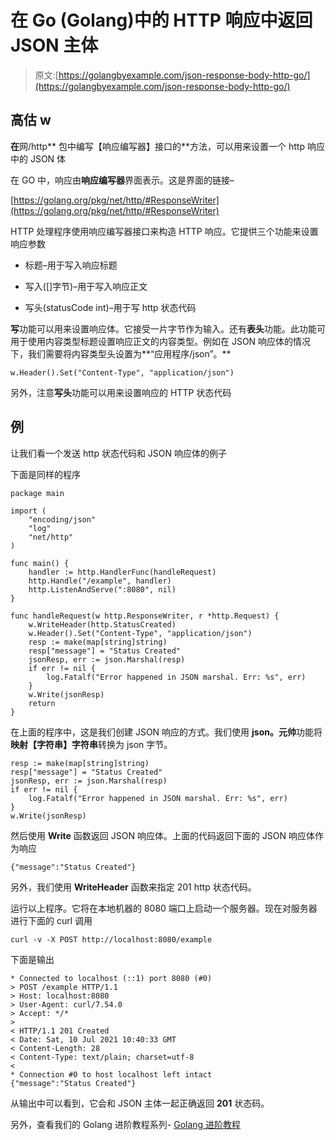 # 在 Go (Golang)中的 HTTP 响应中返回 JSON 主体

> 原文:[https://golangbyexample.com/json-response-body-http-go/](https://golangbyexample.com/json-response-body-http-go/)

## **高估** w

**在**网/http** 包中编写【响应编写器】接口的**方法，可以用来设置一个 http 响应中的 JSON 体

在 GO 中，响应由**响应编写器**界面表示。这是界面的链接–

[https://golang.org/pkg/net/http/#ResponseWriter](https://golang.org/pkg/net/http/#ResponseWriter)

HTTP 处理程序使用响应编写器接口来构造 HTTP 响应。它提供三个功能来设置响应参数

*   标题–用于写入响应标题

*   写入([]字节)–用于写入响应正文

*   写头(statusCode int)–用于写 http 状态代码

**写**功能可以用来设置响应体。它接受一片字节作为输入。还有**表头**功能。此功能可用于使用内容类型标题设置响应正文的内容类型。例如在 JSON 响应体的情况下，我们需要将内容类型头设置为**“应用程序/json”。**

```
w.Header().Set("Content-Type", "application/json")
```

另外，注意**写头**功能可以用来设置响应的 HTTP 状态代码

## **例**

让我们看一个发送 http 状态代码和 JSON 响应体的例子

下面是同样的程序

```
package main

import (
	"encoding/json"
	"log"
	"net/http"
)

func main() {
	handler := http.HandlerFunc(handleRequest)
	http.Handle("/example", handler)
	http.ListenAndServe(":8080", nil)
}

func handleRequest(w http.ResponseWriter, r *http.Request) {
	w.WriteHeader(http.StatusCreated)
	w.Header().Set("Content-Type", "application/json")
	resp := make(map[string]string)
	resp["message"] = "Status Created"
	jsonResp, err := json.Marshal(resp)
	if err != nil {
		log.Fatalf("Error happened in JSON marshal. Err: %s", err)
	}
	w.Write(jsonResp)
	return
}
```

在上面的程序中，这是我们创建 JSON 响应的方式。我们使用 **json。元帅**功能将**映射【字符串】字符串**转换为 json 字节。

```
resp := make(map[string]string)
resp["message"] = "Status Created"
jsonResp, err := json.Marshal(resp)
if err != nil {
	log.Fatalf("Error happened in JSON marshal. Err: %s", err)
}
w.Write(jsonResp)
```

然后使用 **Write** 函数返回 JSON 响应体。上面的代码返回下面的 JSON 响应体作为响应

```
{"message":"Status Created"}
```

另外，我们使用 **WriteHeader** 函数来指定 201 http 状态代码。

运行以上程序。它将在本地机器的 8080 端口上启动一个服务器。现在对服务器进行下面的 curl 调用

```
curl -v -X POST http://localhost:8080/example
```

下面是输出

```
* Connected to localhost (::1) port 8080 (#0)
> POST /example HTTP/1.1
> Host: localhost:8080
> User-Agent: curl/7.54.0
> Accept: */*
> 
< HTTP/1.1 201 Created
< Date: Sat, 10 Jul 2021 10:40:33 GMT
< Content-Length: 28
< Content-Type: text/plain; charset=utf-8
< 
* Connection #0 to host localhost left intact
{"message":"Status Created"}
```

从输出中可以看到，它会和 JSON 主体一起正确返回 **201** 状态码。

另外，查看我们的 Golang 进阶教程系列- [Golang 进阶教程](https://golangbyexample.com/golang-comprehensive-tutorial/)